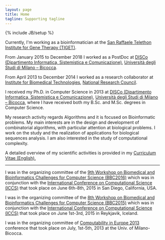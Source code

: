 ```yaml
---
layout: page
title: Home
tagline: Supporting tagline
---
```

{% include JB/setup %}

Currently, I'm working as a bioinformatician at the [San Raffaele Telethon Institute for Gene Therapy (TIGET)](https://www.hsr.it/ricerca/struttura/sr-tiget/).

From January 2015 to December 2018 I worked as a PostDoc at [DISCo (Dipartimento Informatica, Sistemistica e Comunicazione)](http://www.disco.unimib.it/), [Università degli Studi di Milano – Bicocca](http://www.unimib.it/).

From April 2013 to December 2014 I worked as a research collaborator at [Institute for Biomedical Technologies](http://www.itb.cnr.it/), [National Research Council](http://www.cnr.it/).

I received my Ph.D. in Computer Science in 2013 at [DISCo (Dipartimento Informatica, Sistemistica e Comunicazione)](http://www.disco.unimib.it/), [Università degli Studi di Milano – Bicocca](http://www.unimib.it/), where I have received both my B.Sc. and M.Sc. degrees in Computer Science.

My research activity regards Algorithms and it is focused on Bioinformatic problems. My main interests are in the design and development of combinatorial algorithms, with particular attention at biological problems. I work on the study and the realization of applications for biological sequences analysis. I am also interested in the study of computational complexity.

A detailed overview of my scientific activities is provided in my [Curriculum Vitae (English).](./data/CV-Beretta-Stefano.pdf)

---
I was in the organizing committee of the [9th Workshop on Biomedical and Bioinformatics Challenges for Computer Science (BBC2016)](https://bbc2016workshop.wordpress.com/) which was in conjunction with the [International Conference on Computational Science (ICCS)](http://www.iccs-meeting.org/iccs2016/) that took place on June 6th-8th, 2015 in San Diego, California, USA.

I was in the organizing committee of the [8th Workshop on Biomedical and Bioinformatics Challenges for Computer Science (BBC2015)](https://bbc2015.wordpress.com/) which was in conjunction with the [International Conference on Computational Science (ICCS)](http://www.iccs-meeting.org/iccs2015/) that took place on June 1st-3rd, 2015 in Reykjavik, Iceland.

I was in the organizing committee of [Computability in Europe 2013](http://cie2013.disco.unimib.it/) conference that took place on July, 1st-5th, 2013 at the Univ. of Milano-Bicocca.
